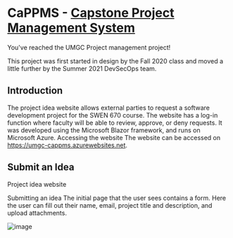 # CaPPMS - [Capstone Project Management System](https://umgc-cappms.azurewebsites.net)

You've reached the UMGC Project management project!

This project was first started in design by the Fall 2020 class and moved a little further by the Summer 2021 DevSecOps team.

## Introduction
The project idea website allows external parties to request a software development project for the SWEN 670 course. The website has a log-in function where faculty will be able to review, approve, or deny requests. It was developed using the Microsoft Blazor framework, and runs on Microsoft Azure.
Accessing the website
The website can be accessed on https://umgc-cappms.azurewebsites.net. 

## Submit an Idea
Project idea website

Submitting an idea
The initial page that the user sees contains a form. Here the user can fill out their name, email, project title and description, and upload attachments.

![image](https://user-images.githubusercontent.com/4316475/126079709-011d9ee0-bd83-4fdd-88bb-0f412ad77145.png)
 

